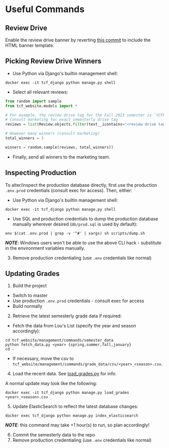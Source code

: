 # Useful Commands

## Review Drive

Enable the review drive banner by reverting [this commit](https://github.com/thecourseforum/theCourseForum2/commit/c16383ff2b987dbfde127da97f5a280cb6e0a210) to include the HTML banner template.

## Picking Review Drive Winners

- Use Python via Django's builtin management shell:

```console
docker exec -it tcf_django python manage.py shell
```

- Select all relevant reviews:

```python
from random import sample
from tcf_website.models import *

# For example, the review drive tag for the Fall 2023 semester is `tCFF23`
# Consult marketing for exact semesterly drive tag
reviews = list(Review.objects.filter(text__icontains='<review drive tag>'))

# However many winners (consult marketing)
total_winners = 3

winners = random.sample(reviews, total_winners))
```

- Finally, send all winners to the marketing team.

## Inspecting Production

To alter/inspect the production database directly, first use the production `.env.prod` credentials (consult exec for access). Then, either:

- Use Python via Django's builtin management shell:

```console
docker exec -it tcf_django python manage.py shell
```

- Use SQL and production credentials to dump the production database manually wherever desired (`db/prod.sql` is used by default):

```console
env $(cat .env.prod | grep -v '^#' | xargs) sh scripts/dump.sh
```

**_NOTE_**: Windows users won't be able to use the above CLI hack - substitute in the environment variables manually.

3. Remove production credentialing (use `.env` credentials like normal)

## Updating Grades

1. Build the project

- Switch to master
- Use production `.env.prod` credentials - consult exec for access
- Build normally

2. Retrieve the latest semesterly grade data if required:

- Fetch the data from Lou's List (specify the year and season accordingly):

```
cd tcf_website/management/commands/semester_data
python fetch_data.py <year> {spring,summer,fall,january}
cd -
```

- If necessary, move the csv to `tcf_website/management/commands/grade_data/csv/<year>_<season>.csv`.

4. Load the recent data. See [load_grades.py](tcf_website/management/commands/load_grades.py) for info.

A normal update may look like the following:

```console
docker exec -it tcf_django python manage.py load_grades <year>_<season>.csv
```

5. Update ElasticSearch to reflect the latest database changes:

```
docker exec tcf_django python manage.py index_elasticsearch
```

**_NOTE_**: this command may take +1 hour(s) to run, so plan accordingly!

6. Commit the semesterly data to the repo
7. Remove production credentialing (use `.env` credentials like normal)
